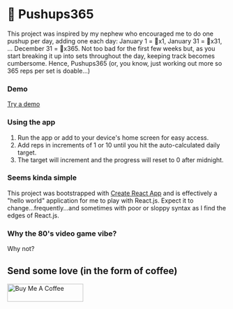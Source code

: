 # 💪 Pushups365

This project was inspired by my nephew who encouraged me to do one pushup per day, adding one each day: January 1 = 💪x1, January 31 = 💪x31, ... December 31 = 💪x365.  Not too bad for the first few weeks but, as you start breaking it up into sets throughout the day, keeping track becomes cumbersome.  Hence, Pushups365 (or, you know, just working out more so 365 reps per set is doable...) 

### Demo

[Try a demo](https://apps.shearer-consulting.com/pushups365/)

### Using the app

1. Run the app or add to your device's home screen for easy access.
2. Add reps in increments of 1 or 10 until you hit the auto-calculated daily target.
3. The target will increment and the progress will reset to 0 after midnight.

### Seems kinda simple

This project was bootstrapped with [Create React App](https://github.com/facebook/create-react-app) and is effectively a "hello world" application for me to play with React.js.  Expect it to change...frequently...and sometimes with poor or sloppy syntax as I find the edges of React.js.

### Why the 80's video game vibe?
Why not?

## Send some love (in the form of coffee)
<a href="https://www.buymeacoffee.com/jmshearer" target="_blank"><img src="https://cdn.buymeacoffee.com/buttons/default-orange.png" alt="Buy Me A Coffee" height="41" width="174"></a>
